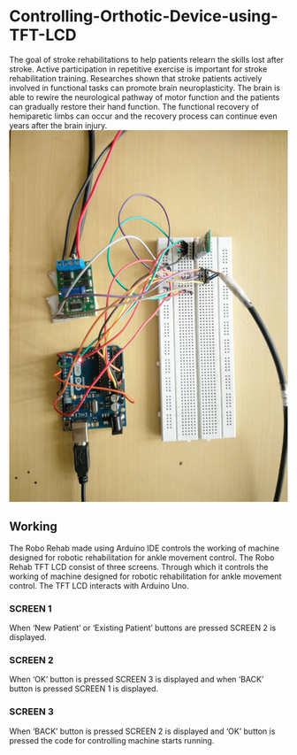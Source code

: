 # Controlling-Orthotic-Device-using-TFT-LCD
The goal of stroke rehabilitations to help patients relearn the skills 
lost after stroke. Active participation in repetitive exercise is 
important for stroke rehabilitation training. Researches shown that 
stroke patients actively involved in functional tasks can promote 
brain neuroplasticity. The brain is able to rewire the neurological 
pathway of motor function and the patients can gradually restore 
their hand function. The functional recovery of hemiparetic limbs 
can occur and the recovery process can continue even years after 
the brain injury.
<img src="\images\circuit view.jpg" alt="circuit">
## Working
The Robo Rehab made using Arduino IDE controls the working of machine 
designed for robotic rehabilitation for ankle movement control. The Robo Rehab TFT LCD consist of three screens. Through 
which it controls the working of machine designed for robotic 
rehabilitation for ankle movement control. The TFT LCD interacts 
with Arduino Uno.

### SCREEN 1  
When ‘New Patient’ or ‘Existing Patient’ buttons are pressed 
SCREEN 2 is displayed.

### SCREEN 2 
When ‘OK’ button is pressed SCREEN 3 is displayed and when 
‘BACK’ button is pressed SCREEN 1 is displayed.

### SCREEN 3 
When ‘BACK’ button is pressed SCREEN 2 is displayed and ‘OK’ 
button is pressed the code for controlling machine starts running. 
